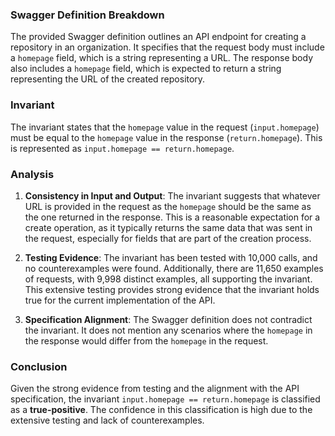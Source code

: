 ### Swagger Definition Breakdown
The provided Swagger definition outlines an API endpoint for creating a repository in an organization. It specifies that the request body must include a `homepage` field, which is a string representing a URL. The response body also includes a `homepage` field, which is expected to return a string representing the URL of the created repository.

### Invariant
The invariant states that the `homepage` value in the request (`input.homepage`) must be equal to the `homepage` value in the response (`return.homepage`). This is represented as `input.homepage == return.homepage`.

### Analysis
1. **Consistency in Input and Output**: The invariant suggests that whatever URL is provided in the request as the `homepage` should be the same as the one returned in the response. This is a reasonable expectation for a create operation, as it typically returns the same data that was sent in the request, especially for fields that are part of the creation process.

2. **Testing Evidence**: The invariant has been tested with 10,000 calls, and no counterexamples were found. Additionally, there are 11,650 examples of requests, with 9,998 distinct examples, all supporting the invariant. This extensive testing provides strong evidence that the invariant holds true for the current implementation of the API.

3. **Specification Alignment**: The Swagger definition does not contradict the invariant. It does not mention any scenarios where the `homepage` in the response would differ from the `homepage` in the request.

### Conclusion
Given the strong evidence from testing and the alignment with the API specification, the invariant `input.homepage == return.homepage` is classified as a **true-positive**. The confidence in this classification is high due to the extensive testing and lack of counterexamples.
